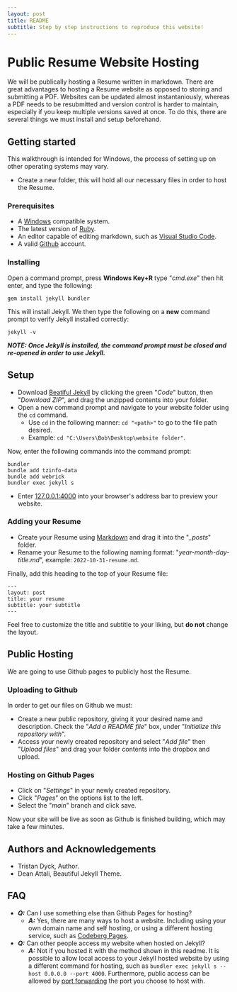 ```yaml
---
layout: post
title: README
subtitle: Step by step instructions to reproduce this website!
---
```


# Public Resume Website Hosting

We will be publically hosting a Resume written in markdown. There are great advantages to hosting a Resume website as opposed to storing and submitting a PDF. Websites can be updated almost instantaniously, whereas a PDF needs to be resubmitted and version control is harder to maintain, especially if you keep multiple versions saved at once. To do this, there are several things we must install and setup beforehand.

## Getting started

This walkthrough is intended for Windows, the process of setting up on other operating systems may vary.

- Create a new folder, this will hold all our necessary files in order to host the Resume.

### Prerequisites

- A [Windows](https://www.microsoft.com/en-ca/software-download/windows10) compatible system.
- The latest version of [Ruby](https://rubyinstaller.org/downloads/).
- An editor capable of editing markdown, such as [Visual Studio Code](https://code.visualstudio.com/).
- A valid [Github](https://github.com/) account.

### Installing

Open a command prompt, press **Windows Key+R** type "*cmd.exe*" then hit enter, and type the following:

    gem install jekyll bundler

This will install Jekyll. We then type the following on a **new** command prompt to verify Jekyll installed correctly:

    jekyll -v

***NOTE: Once Jekyll is installed, the command prompt must be closed and re-opened in order to use Jekyll.***

## Setup

- Download [Beatiful Jekyll](https://github.com/daattali/beautiful-jekyll) by clicking the green "*Code*" button, then "*Download ZIP*", and drag the unzipped contents into your folder.
- Open a new command prompt and navigate to your website folder using the `cd` command.
    - Use `cd` in the following manner: `cd "<path>"` to go to the file path desired.
    - Example: `cd "C:\Users\Bob\Desktop\website folder"`.

Now, enter the following commands into the command prompt:

    bundler
    bundle add tzinfo-data
    bundle add webrick
    bundler exec jekyll s

- Enter [127.0.0.1:4000](http://127.0.0.1:4000/) into your browser's address bar to preview your website.

### Adding your Resume

- Create your Resume using [Markdown](https://markdown-guide.readthedocs.io/en/latest/) and drag it into the "*_posts*" folder.
- Rename your Resume to the following naming format: "*year-month-day-title.md*", example: `2022-10-31-resume.md`.

Finally, add this heading to the top of your Resume file:

    ---
    layout: post
    title: your resume
    subtitle: your subtitle
    ---

Feel free to customize the title and subtitle to your liking, but **do not** change the layout.

## Public Hosting

We are going to use Github pages to publicly host the Resume.

### Uploading to Github

In order to get our files on Github we must:

- Create a new public repository, giving it your desired name and description. Check the "*Add a README file*" box, under "*Initialize this repository with*".
- Access your newly created repository and select "*Add file*" then "*Upload files*" and drag your folder contents into the dropbox and upload.

### Hosting on Github Pages

- Click on "*Settings*" in your newly created repository.
- Click "*Pages*" on the options list to the left.
- Select the "*main*" branch and click save.

Now your site will be live as soon as Github is finished building, which may take a few minutes.

## Authors and Acknowledgements

- Tristan Dyck, Author.
- Dean Attali, Beautiful Jekyll Theme.

## FAQ

- ***Q:*** Can I use something else than Github Pages for hosting?
    - ***A:*** Yes, there are many ways to host a website. Including using your own domain name and self hosting, or using a different hosting service, such as [Codeberg Pages](https://codeberg.page/).
- ***Q:*** Can other people access my website when hosted on Jekyll?
    - ***A:*** Not if you hosted it with the method shown in this readme. It is possible to allow local access to your Jekyll hosted website by using a different command for hosting, such as `bundler exec jekyll s --host 0.0.0.0 --port 4000`. Furthermore, public access can be allowed by [port forwarding](https://portforward.com/) the port you choose to host with.
